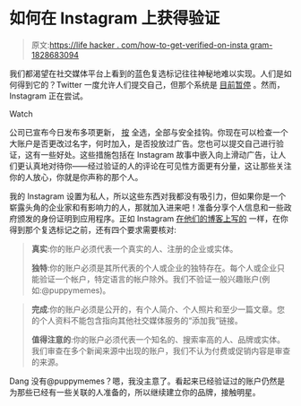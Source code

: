 # 如何在 Instagram 上获得验证

> 原文:[https://life hacker . com/how-to-get-verified-on-insta gram-1828683094](https://lifehacker.com/how-to-get-verified-on-instagram-1828683094)

我们都渴望在社交媒体平台上看到的蓝色复选标记往往神秘地难以实现。人们是如何得到它的？Twitter 一度允许人们提交自己，但那个系统是 [目前暂停](https://gizmodo.com/twitter-halts-verifications-after-refusing-to-say-why-i-1820288878) 。然而，Instagram 正在尝试。

Watch

公司已宣布今日发布多项更新， [按](http://nymag.com/selectall/2018/08/how-to-get-verified-on-instagram.html) 全选，全部与安全挂钩。你现在可以检查一个大账户是否更改过名字，何时加入，是否投放过广告。您也可以提交自己进行验证，这有一些好处。这些措施包括在 Instagram 故事中嵌入向上滑动广告，让人们更认真地对待你——经过验证的人的评论在可见性方面更有分量，这让那些关注你的人放心，你就是你声称的那个人。

我的 Instagram 设置为私人，所以这些东西对我都没有吸引力，但如果你是一个崭露头角的企业家和有影响力的人，那就加入进来吧！准备分享个人信息和一些政府颁发的身份证明到应用程序。正如 Instagram [在他们的博客上写的](https://help.instagram.com/854227311295302) 一样，在你得到那个复选标记之前，还有四个要求需要核对:

> **真实**:你的账户必须代表一个真实的人、注册的企业或实体。
> 
> **独特**:你的账户必须是其所代表的个人或企业的独特存在。每个人或企业只能验证一个帐户，特定语言的帐户除外。我们不验证一般兴趣账户(例如:@puppymemes)。

> **完成**:你的账户必须是公开的，有个人简介、个人照片和至少一篇文章。您的个人资料不能包含指向其他社交媒体服务的“添加我”链接。
> 
> **值得注意的**:你的账户必须代表一个知名的、搜索率高的人、品牌或实体。我们审查在多个新闻来源中出现的账户，我们不认为付费或促销内容是审查的来源。

Dang 没有@puppymemes？嗯，我没主意了。看起来已经验证过的账户仍然是为那些已经有一些关联的人准备的，所以继续建立你的品牌，接触明星。
